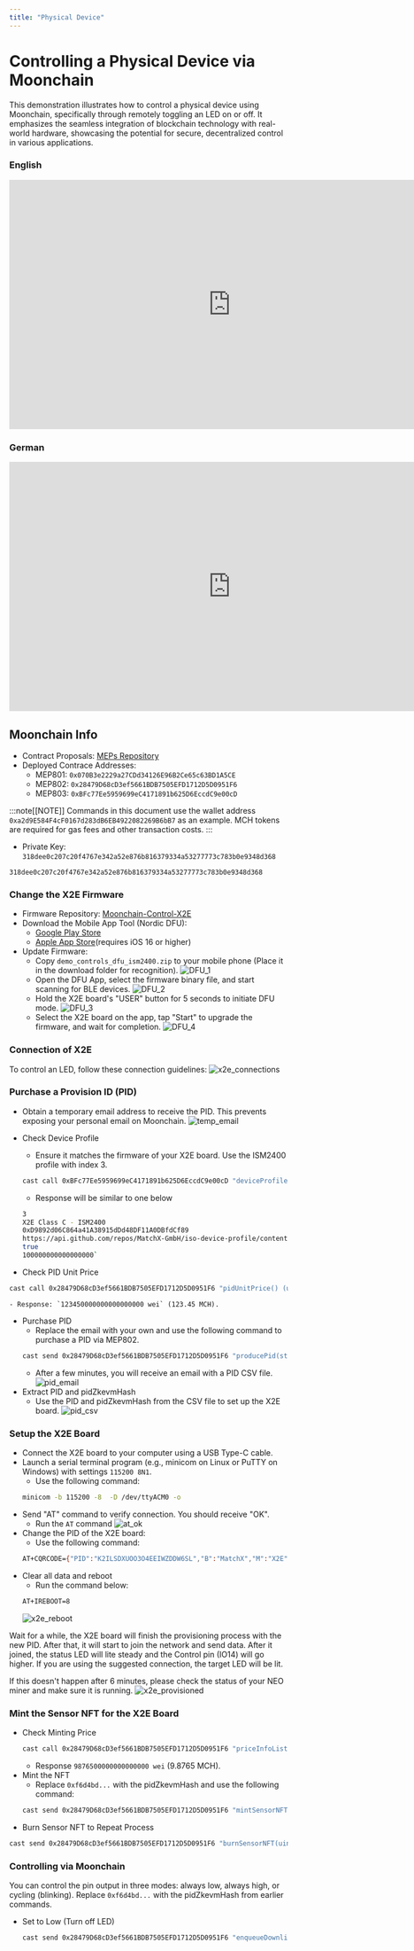 ```yaml
---
title: "Physical Device"
---
```














# Controlling a Physical Device via Moonchain

This demonstration illustrates how to control a physical device using Moonchain, specifically through remotely toggling an LED on or off. It emphasizes the seamless integration of blockchain technology with real-world hardware, showcasing the potential for secure, decentralized control in various applications.

### English
<iframe 
    width="800" height="450" src="https://www.youtube.com/embed/30CATOQeYKc" 
    title="YouTube video player" frameborder="0" 
    allow="accelerometer; autoplay; clipboard-write; encrypted-media; gyroscope; picture-in-picture; web-share" 
    allowFullScreen>
</iframe>

### German
<iframe 
    width="800" height="450" src="https://www.youtube.com/embed/1uU0s5Zzf3I" 
    title="YouTube video player" frameborder="0" 
    allow="accelerometer; autoplay; clipboard-write; encrypted-media; gyroscope; picture-in-picture; web-share" 
    allowFullScreen>
</iframe>

## Moonchain Info
- Contract Proposals: [MEPs Repository](https://github.com/JDI-Group/MEPs)
- Deployed Contrace Addresses:
    - MEP801: <code>0x070B3e2229a27CDd34126E96B2Ce65c63BD1A5CE</code>
    - MEP802: <code>0x28479D68cD3ef5661BDB7505EFD1712D5D0951F6</code>
    - MEP803: <code>0xBFc77Ee5959699eC4171891b625D6EccdC9e00cD</code>

:::note[[NOTE]]
Commands in this document use the wallet address `0xa2d9E584F4cF0167d283dB6EB4922082269B6bB7` as an example. MCH tokens are required for gas fees and other transaction costs.
:::
- Private Key: <code>318dee0c207c20f4767e342a52e876b816379334a53277773c783b0e9348d368</code>

```
318dee0c207c20f4767e342a52e876b816379334a53277773c783b0e9348d368
```

### Change the X2E Firmware
- Firmware Repository: [Moonchain-Control-X2E](https://github.com/JDI-Group/Moonchain-Control-X2E)
- Download the Mobile App Tool (Nordic DFU):
    - [Google Play Store](https://play.google.com/store/apps/details?id=no.nordicsemi.android.dfu&hl=en&gl=US)
    - [Apple App Store](https://apps.apple.com/tt/app/nrf-device-firmware-update/id1624454660)(requires iOS 16 or higher)
- Update Firmware:
    - Copy `demo_controls_dfu_ism2400.zip` to your mobile phone (Place it in the download folder for recognition).
    ![DFU_1](/img/X2E/DFU_1.png)
    - Open the DFU App, select the firmware binary file, and start scanning for BLE devices.
    ![DFU_2](/img/X2E/DFU_2.png)
    - Hold the X2E board's "USER" button for 5 seconds to initiate DFU mode.
    ![DFU_3](/img/X2E/DFU_3.png)
    - Select the X2E board on the app, tap "Start" to upgrade the firmware, and wait for completion.
    ![DFU_4](/img/X2E/DFU_4.png)

### Connection of X2E
To control an LED, follow these connection guidelines:
![x2e_connections](/img/X2E/x2e_connections.png)

### Purchase a Provision ID (PID)
- Obtain a temporary email address to receive the PID. This prevents exposing your personal email on Moonchain.
![temp_email](/img/X2E/temp_email.png)
- Check Device Profile
    - Ensure it matches the firmware of your X2E board. Use the ISM2400 profile with index 3.
    ```bash
    cast call 0xBFc77Ee5959699eC4171891b625D6EccdC9e00cD "deviceProfileList(uint256) (uint256,string,address,string,bool,uint256)" 3 --rpc-url https://Hudson-rpc.moonchain.com --private-key 318dee0c207c20f4767e342a52e876b816379334a53277773c783b0e9348d368
    ```
    - Response will be similar to one below
    ```bash
    3
    X2E Class C - ISM2400
    0xD9892d06C864a41A38915dDd48DF11A0DBfdCf89
    https://api.github.com/repos/MatchX-GmbH/iso-device-profile/contents/matchx/x2e_class_c_ism2400.json
    true
    100000000000000000`
    ```

- Check PID Unit Price
```bash
cast call 0x28479D68cD3ef5661BDB7505EFD1712D5D0951F6 "pidUnitPrice() (uint256)" --rpc-url https://Hudson-rpc.moonchain.com --private-key 318dee0c207c20f4767e342a52e876b816379334a53277773c783b0e9348d368
```
    - Response: `123450000000000000000 wei` (123.45 MCH).
- Purchase PID
    - Replace the email with your own and use the following command to purchase a PID via MEP802.
    ```bash
    cast send 0x28479D68cD3ef5661BDB7505EFD1712D5D0951F6 "producePid(string,uint256,uint256)" "temporary.email@example.com" 1 3 --rpc-url https://Hudson-rpc.moonchain.com --private-key 318dee0c207c20f4767e342a52e876b816379334a53277773c783b0e9348d368 --value 123450000000000000000
    ```
    - After a few minutes, you will receive an email with a PID CSV file.
    ![pid_email](/img/X2E/pid_email.png)
- Extract PID and pidZkevmHash
    - Use the PID and pidZkevmHash from the CSV file to set up the X2E board.
    ![pid_csv](/img/X2E/pid_csv.png)

### Setup the X2E Board

- Connect the X2E board to your computer using a USB Type-C cable.
- Launch a serial terminal program (e.g., minicom on Linux or PuTTY on Windows) with settings `115200 8N1`.
    - Use the following command:
    ```bash
    minicom -b 115200 -8  -D /dev/ttyACM0 -o
    ```
- Send "AT" command to verify connection. You should receive "OK".
    - Run the `AT` command
    ![at_ok](/img/at/ok.jpg)
- Change the PID of the X2E board:
    - Use the following command:
    ```bash
    AT+CQRCODE={"PID":"K2ILSDXUOO3O4EEIWZDDW6SL","B":"MatchX","M":"X2E","V":"1.3"}
    ```
- Clear all data and reboot
    - Run the command below:
    ```bash
    AT+IREBOOT=8
    ```
    ![x2e_reboot](/img/X2E/x2e_reboot.png)

Wait for a while, the X2E board will finish the provisioning process with the new PID. After that, it will start to join the network and send data. After it joined, the status LED will lite steady and the Control pin (IO14) will go higher. If you are using the suggested connection, the target LED will be lit.

If this doesn't happen after 6 minutes, please check the status of your NEO miner and make sure it is running.
![x2e_provisioned](/img/X2E/x2e_provisioned.png)

### Mint the Sensor NFT for the X2E Board
- Check Minting Price
    ```bash
    cast call 0x28479D68cD3ef5661BDB7505EFD1712D5D0951F6 "priceInfoList(uint256) (uint256,uint,bool)" 0 --rpc-url https://Hudson-rpc.moonchain.com --private-key 318dee0c207c20f4767e342a52e876b816379334a53277773c783b0e9348d368
    ```
    - Response `9876500000000000000 wei` (9.8765 MCH).
- Mint the NFT
    - Replace `0xf6d4bd...` with the pidZkevmHash and use the following command:
    ```bash
    cast send 0x28479D68cD3ef5661BDB7505EFD1712D5D0951F6 "mintSensorNFT(uint256,uint256,string)" 0xf6d4bda9e25797a1423a41c485bfaa8e03930f0dbdf2d2b324d79fa71d8c9108 0 "https://global.matchx.io/iso/x2e/x2e_ref_sensor.jpeg" --rpc-url https://Hudson-rpc.moonchain.com --private-key 318dee0c207c20f4767e342a52e876b816379334a53277773c783b0e9348d368 --value 9876500000000000000
    ```
- Burn Sensor NFT to Repeat Process
```bash
cast send 0x28479D68cD3ef5661BDB7505EFD1712D5D0951F6 "burnSensorNFT(uint256)" 0xf6d4bda9e25797a1423a41c485bfaa8e03930f0dbdf2d2b324d79fa71d8c9108 --rpc-url https://Hudson-rpc.moonchain.com --private-key 318dee0c207c20f4767e342a52e876b816379334a53277773c783b0e9348d368
```
### Controlling via Moonchain
You can control the pin output in three modes: always low, always high, or cycling (blinking). Replace `0xf6d4bd...` with the pidZkevmHash from earlier commands.
- Set to Low (Turn off LED)
    ```bash
    cast send 0x28479D68cD3ef5661BDB7505EFD1712D5D0951F6 "enqueueDownlink(uint256,string,uint8,uint8)" 0xf6d4bda9e25797a1423a41c485bfaa8e03930f0dbdf2d2b324d79fa71d8c9108 "Qh
    ```